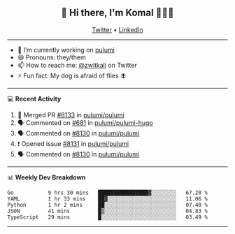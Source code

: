 <h2 align="center"> 👋 Hi there, I'm Komal 🧑🏾‍💻 </h2>
<p align="center">
    <a href="https://twitter.com/zwitkali">Twitter</a> •
    <a href="https://www.linkedin.com/in/komal-ali/">LinkedIn</a>
</p>

--------

- 🔭 I’m currently working on [pulumi](https://github.com/pulumi/pulumi)
- 😄 Pronouns: they/them
- 📫 How to reach me: [@zwitkali](https://twitter.com/zwitkali) on Twitter
- ⚡ Fun fact: My dog is afraid of flies 🪰

--------
💻 **Recent Activity**

<!--START_SECTION:activity-->
1. 🎉 Merged PR [#8133](https://github.com/pulumi/pulumi/pull/8133) in [pulumi/pulumi](https://github.com/pulumi/pulumi)
2. 🗣 Commented on [#681](https://github.com/pulumi/pulumi-hugo/issues/681) in [pulumi/pulumi-hugo](https://github.com/pulumi/pulumi-hugo)
3. 🗣 Commented on [#8130](https://github.com/pulumi/pulumi/issues/8130) in [pulumi/pulumi](https://github.com/pulumi/pulumi)
4. ❗️ Opened issue [#8131](https://github.com/pulumi/pulumi/issues/8131) in [pulumi/pulumi](https://github.com/pulumi/pulumi)
5. 🗣 Commented on [#8130](https://github.com/pulumi/pulumi/issues/8130) in [pulumi/pulumi](https://github.com/pulumi/pulumi)
<!--END_SECTION:activity-->

--------

📊 **Weekly Dev Breakdown**
<!--START_SECTION:waka-->
```text
Go           9 hrs 30 mins   ████████████████▓░░░░░░░░   67.20 % 
YAML         1 hr 33 mins    ██▓░░░░░░░░░░░░░░░░░░░░░░   11.06 % 
Python       1 hr 2 mins     ██░░░░░░░░░░░░░░░░░░░░░░░   07.40 % 
JSON         41 mins         █▒░░░░░░░░░░░░░░░░░░░░░░░   04.83 % 
TypeScript   29 mins         █░░░░░░░░░░░░░░░░░░░░░░░░   03.49 % 
```
<!--END_SECTION:waka-->

--------